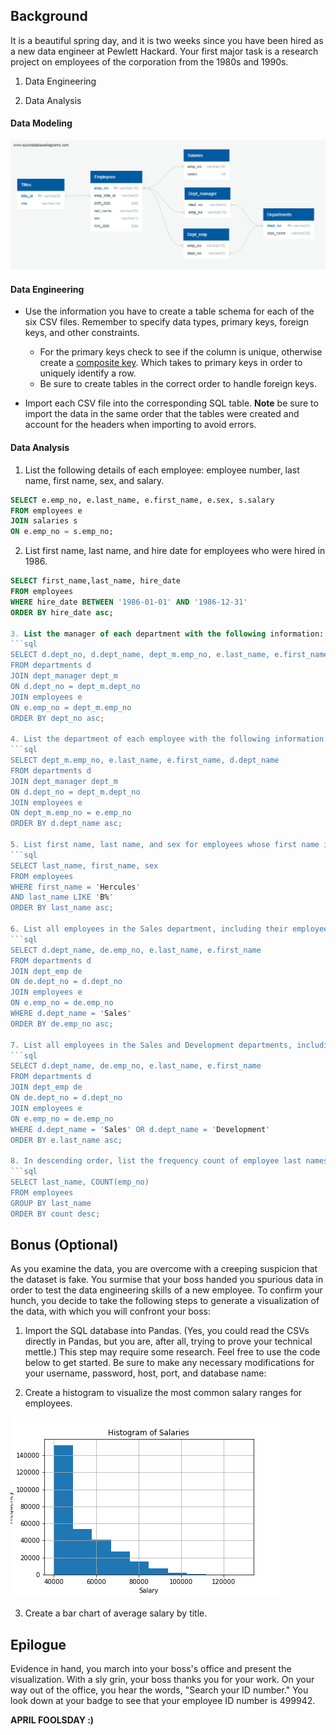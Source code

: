 
## Background

It is a beautiful spring day, and it is two weeks since you have been hired as a new data engineer at Pewlett Hackard. Your first major task is a research project on employees of the corporation from the 1980s and 1990s. 

1. Data Engineering

2. Data Analysis


#### Data Modeling

![Employees_ERD](EmployeeSQL/images/employees_ERD.png)

#### Data Engineering

* Use the information you have to create a table schema for each of the six CSV files. Remember to specify data types, primary keys, foreign keys, and other constraints.

  * For the primary keys check to see if the column is unique, otherwise create a [composite key](https://en.wikipedia.org/wiki/Compound_key). Which takes to primary keys in order to uniquely identify a row.
  * Be sure to create tables in the correct order to handle foreign keys.

* Import each CSV file into the corresponding SQL table. **Note** be sure to import the data in the same order that the tables were created and account for the headers when importing to avoid errors.

#### Data Analysis



1. List the following details of each employee: employee number, last name, first name, sex, and salary.

```sql
SELECT e.emp_no, e.last_name, e.first_name, e.sex, s.salary
FROM employees e
JOIN salaries s
ON e.emp_no = s.emp_no;
```
2. List first name, last name, and hire date for employees who were hired in 1986.
```sql
SELECT first_name,last_name, hire_date
FROM employees
WHERE hire_date BETWEEN '1986-01-01' AND '1986-12-31'
ORDER BY hire_date asc;

3. List the manager of each department with the following information: department number, department name, the manager's employee number, last name, first name.
```sql
SELECT d.dept_no, d.dept_name, dept_m.emp_no, e.last_name, e.first_name
FROM departments d
JOIN dept_manager dept_m
ON d.dept_no = dept_m.dept_no
JOIN employees e
ON e.emp_no = dept_m.emp_no
ORDER BY dept_no asc;

4. List the department of each employee with the following information: employee number, last name, first name, and department name.
```sql
SELECT dept_m.emp_no, e.last_name, e.first_name, d.dept_name
FROM departments d
JOIN dept_manager dept_m
ON d.dept_no = dept_m.dept_no
JOIN employees e
ON dept_m.emp_no = e.emp_no
ORDER BY d.dept_name asc;

5. List first name, last name, and sex for employees whose first name is "Hercules" and last names begin with "B."
```sql
SELECT last_name, first_name, sex
FROM employees
WHERE first_name = 'Hercules'
AND last_name LIKE 'B%'
ORDER BY last_name asc;

6. List all employees in the Sales department, including their employee number, last name, first name, and department name.
```sql
SELECT d.dept_name, de.emp_no, e.last_name, e.first_name
FROM departments d
JOIN dept_emp de
ON de.dept_no = d.dept_no
JOIN employees e
ON e.emp_no = de.emp_no
WHERE d.dept_name = 'Sales'
ORDER BY de.emp_no asc;

7. List all employees in the Sales and Development departments, including their employee number, last name, first name, and department name.
```sql
SELECT d.dept_name, de.emp_no, e.last_name, e.first_name
FROM departments d
JOIN dept_emp de
ON de.dept_no = d.dept_no
JOIN employees e
ON e.emp_no = de.emp_no
WHERE d.dept_name = 'Sales' OR d.dept_name = 'Development'
ORDER BY e.last_name asc;

8. In descending order, list the frequency count of employee last names, i.e., how many employees share each last name.
```sql
SELECT last_name, COUNT(emp_no)
FROM employees
GROUP BY last_name
ORDER BY count desc;
```
## Bonus (Optional)

As you examine the data, you are overcome with a creeping suspicion that the dataset is fake. You surmise that your boss handed you spurious data in order to test the data engineering skills of a new employee. To confirm your hunch, you decide to take the following steps to generate a visualization of the data, with which you will confront your boss:

1. Import the SQL database into Pandas. (Yes, you could read the CSVs directly in Pandas, but you are, after all, trying to prove your technical mettle.) This step may require some research. Feel free to use the code below to get started. Be sure to make any necessary modifications for your username, password, host, port, and database name:

2. Create a histogram to visualize the most common salary ranges for employees.

![Salaries_histogram](EmployeeSQL/images/salaries.png)

3. Create a bar chart of average salary by title.

## Epilogue

Evidence in hand, you march into your boss's office and present the visualization. With a sly grin, your boss thanks you for your work. On your way out of the office, you hear the words, "Search your ID number." You look down at your badge to see that your employee ID number is 499942.

__APRIL FOOLSDAY :)__